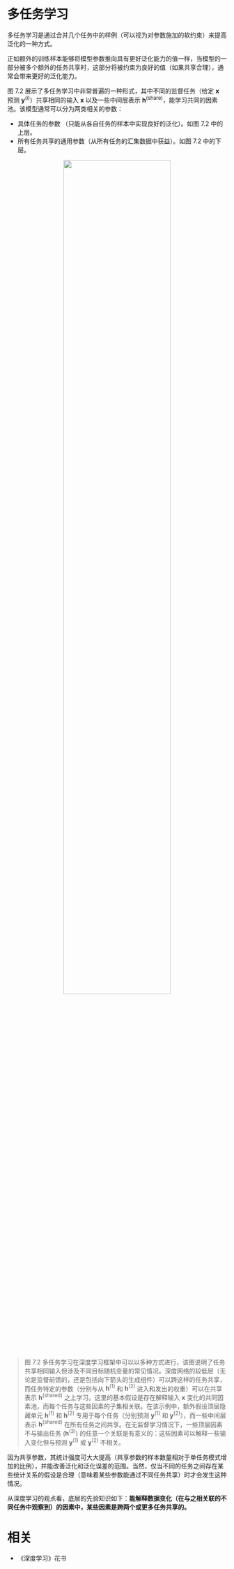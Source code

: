 

# 多任务学习

多任务学习是通过合并几个任务中的样例（可以视为对参数施加的软约束）来提高泛化的一种方式。

正如额外的训练样本能够将模型参数推向具有更好泛化能力的值一样，当模型的一部分被多个额外的任务共享时，这部分将被约束为良好的值（如果共享合理），通常会带来更好的泛化能力。

图 7.2 展示了多任务学习中非常普遍的一种形式，其中不同的监督任务（给定 $\mathbf x$ 预测 $\mathbf y^{(i)}$）共享相同的输入 $\mathbf x$ 以及一些中间层表示 $\boldsymbol h^{(\text{share})}$，能学习共同的因素池。该模型通常可以分为两类相关的参数：



- 具体任务的参数 （只能从各自任务的样本中实现良好的泛化）。如图 7.2 中的上层。
- 所有任务共享的通用参数（从所有任务的汇集数据中获益）。如图 7.2 中的下层。


<p align="center">
    <img width="70%" height="70%" src="http://images.iterate.site/blog/image/20190718/bgIaMPc50zzO.png?imageslim">
</p>

> 图 7.2 多任务学习在深度学习框架中可以以多种方式进行，该图说明了任务共享相同输入但涉及不同目标随机变量的常见情况。深度网络的较低层（无论是监督前馈的，还是包括向下箭头的生成组件）可以跨这样的任务共享，而任务特定的参数（分别与从 $\boldsymbol h^{(1)}$ 和 $\boldsymbol h^{(2)}$ 进入和发出的权重）可以在共享表示 $\boldsymbol h^{(\text{shared})}$ 之上学习。这里的基本假设是存在解释输入 $\mathbf x$ 变化的共同因素池，而每个任务与这些因素的子集相关联。在该示例中，额外假设顶层隐藏单元 $\boldsymbol h^{(1)}$ 和 $\boldsymbol h^{(2)}$ 专用于每个任务（分别预测 $\mathbf y^{(1)}$ 和 $\mathbf y^{(2)}$），而一些中间层表示 $\boldsymbol h^{(\text{shared})}$ 在所有任务之间共享。在无监督学习情况下，一些顶层因素不与输出任务 $(\boldsymbol h^{(3)})$ 的任意一个关联是有意义的：这些因素可以解释一些输入变化但与预测 $\mathbf y^{(1)}$ 或 $\mathbf y^{(2)}$ 不相关。




因为共享参数，其统计强度可大大提高（共享参数的样本数量相对于单任务模式增加的比例），并能改善泛化和泛化误差的范围。当然，仅当不同的任务之间存在某些统计关系的假设是合理（意味着某些参数能通过不同任务共享）时才会发生这种情况。

从深度学习的观点看，底层的先验知识如下：**能解释数据变化（在与之相关联的不同任务中观察到）的因素中，某些因素是跨两个或更多任务共享的。**


# 相关

- 《深度学习》花书
